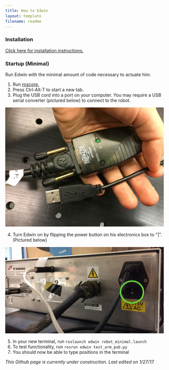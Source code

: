 ```yaml
---
title: How to Edwin
layout: template
filename: readme
---
```


### Installation

[Click here for installation instructions.](install_edwin)

### Startup (Minimal)

Run Edwin with the minimal amount of code necessary to actuate him.

  1. Run [roscore.](http://wiki.ros.org/roscore)
  2. Press Ctrl-Alt-T to start a new tab.
  3. Plug the USB cord into a port on your computer. You may require a USB serial converter (pictured below) to connect to the robot.
  
  ![Connector](./images/USBConnect.jpeg)
    
  4. Turn Edwin on by flipping the power button on his electronics box to "|". (Pictured below)
  
  ![Switch](./images/PowerSwitch.jpeg)

  5. In your new terminal, run `roslaunch edwin robot_minimal.launch`
  6. To test functionality, run `rosrun edwin test_arm_pub.py`
  7. You should now be able to type positions in the terminal

*This Github page is currently under construction. Last edited on 1/27/17.*
